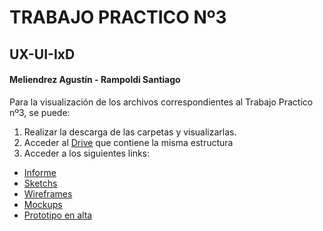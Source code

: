 #  TRABAJO PRACTICO Nº3  

##  UX-UI-IxD

####  Meliendrez Agustín - Rampoldi Santiago

Para la visualización de los archivos correspondientes al Trabajo Practico nº3, se puede:

1. Realizar la descarga de las carpetas y visualizarlas.
2. Acceder al [Drive](https://drive.google.com/drive/folders/1DFrxd9y-Y9ByJ1cTZcjpqF3Bm0cRgiQ7?usp=sharing) que contiene la misma estructura
3. Acceder a los siguientes links:

> 
*  [Informe](https://docs.google.com/document/d/1lhV5J3x7YYOb1oMhon_Nim2jIFA0vXdUG-_9cJCuW5Y/edit?usp=sharing)
*  [Sketchs](https://drive.google.com/drive/folders/1gZUSyxoLhJG1-evdhCs3MSrpC6ceKoCe?usp=sharing)
*  [Wireframes](https://drive.google.com/drive/folders/1L6jxVcPBng43GPohiwT1YB1CJglNqVyE?usp=sharing)
*  [Mockups](https://drive.google.com/drive/folders/1kcGA7R_CGROwYlcvR0mZvztXw7E_Bsnm?usp=sharing)
*  [Prototipo en alta](https://xd.adobe.com/view/d3ffceec-fbc7-4329-6a2b-03fdf58b0c3c-a5ce/)

